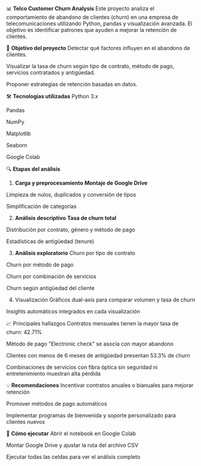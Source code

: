 📊 **Telco Customer Churn Analysis**
Este proyecto analiza el comportamiento de abandono de clientes (churn) en una empresa de telecomunicaciones utilizando Python, pandas y visualización avanzada. El objetivo es identificar patrones que ayuden a mejorar la retención de clientes.

🧠 **Objetivo del proyecto**
Detectar qué factores influyen en el abandono de clientes.

Visualizar la tasa de churn según tipo de contrato, método de pago, servicios contratados y antigüedad.

Proponer estrategias de retención basadas en datos.

🛠️ **Tecnologías utilizadas**
Python 3.x

Pandas

NumPy

Matplotlib

Seaborn

Google Colab

🔍 **Etapas del análisis**

1. **Carga y preprocesamiento**
**Montaje de Google Drive**

Limpieza de nulos, duplicados y conversión de tipos

Simplificación de categorías

2. **Análisis descriptivo**
**Tasa de churn total**

Distribución por contrato, género y método de pago

Estadísticas de antigüedad (tenure)

3. **Análisis exploratorio**
Churn por tipo de contrato

Churn por método de pago

Churn por combinación de servicios

Churn según antigüedad del cliente

4. Visualización
Gráficos dual-axis para comparar volumen y tasa de churn

Insights automáticos integrados en cada visualización

📈 Principales hallazgos
Contratos mensuales tienen la mayor tasa de churn: 42.71%

Método de pago "Electronic check" se asocia con mayor abandono

Clientes con menos de 6 meses de antigüedad presentan 53.3% de churn

Combinaciones de servicios con fibra óptica sin seguridad ni entretenimiento muestran alta pérdida

💡 **Recomendaciones**
Incentivar contratos anuales o bianuales para mejorar retención

Promover métodos de pago automáticos

Implementar programas de bienvenida y soporte personalizado para clientes nuevos

📌 **Cómo ejecutar**
Abrir el notebook en Google Colab

Montar Google Drive y ajustar la ruta del archivo CSV

Ejecutar todas las celdas para ver el análisis completo